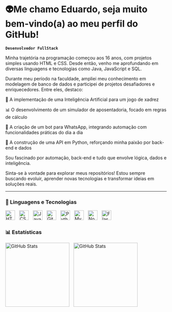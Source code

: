 # 👽Me chamo Eduardo, seja muito bem-vindo(a) ao meu perfil do GitHub!

**`Desenvolvedor FullStack`**

Minha trajetória na programação começou aos 16 anos, com projetos simples usando HTML e CSS. Desde então, venho me aprofundando em diversas linguagens e tecnologias como Java, JavaScript e SQL.

Durante meu período na faculdade, ampliei meu conhecimento em modelagem de banco de dados e participei de projetos desafiadores e enriquecedores. Entre eles, destaco:

🧠 A implementação de uma Inteligência Artificial para um jogo de xadrez

📊 O desenvolvimento de um simulador de aposentadoria, focado em regras de cálculo

🤖 A criação de um bot para WhatsApp, integrando automação com funcionalidades práticas do dia a dia

🐍 A construção de uma API em Python, reforçando minha paixão por back-end e dados

Sou fascinado por automação, back-end e tudo que envolve lógica, dados e inteligência.

Sinta-se à vontade para explorar meus repositórios!
Estou sempre buscando evoluir, aprender novas tecnologias e transformar ideias em soluções reais.

</p>

---

### 🤖 Linguagens e Tecnologias

<img 
    align="left" 
    alt="HTML"
    title="HTML" 
    width="30px" 
    style="padding-right: 10px;" 
    src="https://cdn.jsdelivr.net/gh/devicons/devicon@latest/icons/html5/html5-original.svg" 
/>
<img 
    align="left" 
    alt="CSS" 
    title="CSS"
    width="30px" 
    style="padding-right: 10px;" 
    src="https://cdn.jsdelivr.net/gh/devicons/devicon@latest/icons/css3/css3-original.svg" 
/>
<img 
    align="left" 
    alt="JavaScript" 
    title="JavaScript"
    width="30px" 
    style="padding-right: 10px;" 
    src="https://cdn.jsdelivr.net/gh/devicons/devicon@latest/icons/javascript/javascript-original.svg" 
/>


<img 
    align="left" 
    alt="Git" 
    title="Git"
    width="30px" 
    style="padding-right: 10px;" 
    src="https://cdn.jsdelivr.net/gh/devicons/devicon@latest/icons/git/git-original.svg" 
/>
<img 
    align="left" 
    alt="Python" 
    title="Python"
    width="30px" 
    style="padding-right: 10px;" 
    src="https://cdn.jsdelivr.net/gh/devicons/devicon@latest/icons/python/python-original.svg" 
/>

<img 
    align="left" 
    alt="MySql" 
    title="MySql"
    width="30px" 
    style="padding-right: 10px;" 
    src="https://cdn.jsdelivr.net/gh/devicons/devicon@latest/icons/mysql/mysql-original.svg" 
/>

<img 
    align="left" 
    alt="Nodejs" 
    title="Nodejs"
    width="30px" 
    style="padding-right: 10px;" 
    src="https://cdn.jsdelivr.net/gh/devicons/devicon@latest/icons/nodejs/nodejs-original.svg" 
/>

<img 
    align="left" 
    alt="Flask" 
    title="Flask"
    width="30px" 
    style="padding-right: 10px;" 
    src="https://cdn.jsdelivr.net/gh/devicons/devicon@latest/icons/flask/flask-original.svg" 
/>



<br/>
<br/>

### 📊 Estatísticas

<p>
  <img 
    align="left" 
    alt="GitHub Stats" 
    height="200" 
    style="padding-right: 10px;" 
    src="https://github-readme-stats.vercel.app/api?username=Eduvale007&theme=blue_navy&show_icons=true)" 
  />

<img 
      align="left" 
      alt="GitHub Stats" 
      height="200" 
      src="https://github-readme-stats.vercel.app/api/top-langs/?username=Eduvale007&theme=blue_navy&show&layout=compact&custom_title=Tecnologias&langs_count=9" 
  />

</p>
